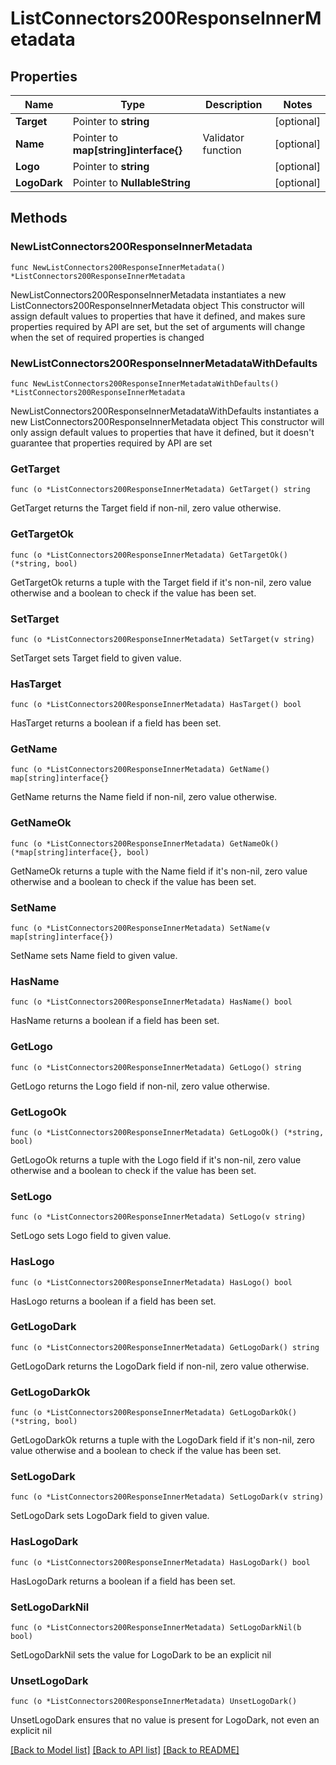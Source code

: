 # ListConnectors200ResponseInnerMetadata

## Properties

Name | Type | Description | Notes
------------ | ------------- | ------------- | -------------
**Target** | Pointer to **string** |  | [optional] 
**Name** | Pointer to **map[string]interface{}** | Validator function | [optional] 
**Logo** | Pointer to **string** |  | [optional] 
**LogoDark** | Pointer to **NullableString** |  | [optional] 

## Methods

### NewListConnectors200ResponseInnerMetadata

`func NewListConnectors200ResponseInnerMetadata() *ListConnectors200ResponseInnerMetadata`

NewListConnectors200ResponseInnerMetadata instantiates a new ListConnectors200ResponseInnerMetadata object
This constructor will assign default values to properties that have it defined,
and makes sure properties required by API are set, but the set of arguments
will change when the set of required properties is changed

### NewListConnectors200ResponseInnerMetadataWithDefaults

`func NewListConnectors200ResponseInnerMetadataWithDefaults() *ListConnectors200ResponseInnerMetadata`

NewListConnectors200ResponseInnerMetadataWithDefaults instantiates a new ListConnectors200ResponseInnerMetadata object
This constructor will only assign default values to properties that have it defined,
but it doesn't guarantee that properties required by API are set

### GetTarget

`func (o *ListConnectors200ResponseInnerMetadata) GetTarget() string`

GetTarget returns the Target field if non-nil, zero value otherwise.

### GetTargetOk

`func (o *ListConnectors200ResponseInnerMetadata) GetTargetOk() (*string, bool)`

GetTargetOk returns a tuple with the Target field if it's non-nil, zero value otherwise
and a boolean to check if the value has been set.

### SetTarget

`func (o *ListConnectors200ResponseInnerMetadata) SetTarget(v string)`

SetTarget sets Target field to given value.

### HasTarget

`func (o *ListConnectors200ResponseInnerMetadata) HasTarget() bool`

HasTarget returns a boolean if a field has been set.

### GetName

`func (o *ListConnectors200ResponseInnerMetadata) GetName() map[string]interface{}`

GetName returns the Name field if non-nil, zero value otherwise.

### GetNameOk

`func (o *ListConnectors200ResponseInnerMetadata) GetNameOk() (*map[string]interface{}, bool)`

GetNameOk returns a tuple with the Name field if it's non-nil, zero value otherwise
and a boolean to check if the value has been set.

### SetName

`func (o *ListConnectors200ResponseInnerMetadata) SetName(v map[string]interface{})`

SetName sets Name field to given value.

### HasName

`func (o *ListConnectors200ResponseInnerMetadata) HasName() bool`

HasName returns a boolean if a field has been set.

### GetLogo

`func (o *ListConnectors200ResponseInnerMetadata) GetLogo() string`

GetLogo returns the Logo field if non-nil, zero value otherwise.

### GetLogoOk

`func (o *ListConnectors200ResponseInnerMetadata) GetLogoOk() (*string, bool)`

GetLogoOk returns a tuple with the Logo field if it's non-nil, zero value otherwise
and a boolean to check if the value has been set.

### SetLogo

`func (o *ListConnectors200ResponseInnerMetadata) SetLogo(v string)`

SetLogo sets Logo field to given value.

### HasLogo

`func (o *ListConnectors200ResponseInnerMetadata) HasLogo() bool`

HasLogo returns a boolean if a field has been set.

### GetLogoDark

`func (o *ListConnectors200ResponseInnerMetadata) GetLogoDark() string`

GetLogoDark returns the LogoDark field if non-nil, zero value otherwise.

### GetLogoDarkOk

`func (o *ListConnectors200ResponseInnerMetadata) GetLogoDarkOk() (*string, bool)`

GetLogoDarkOk returns a tuple with the LogoDark field if it's non-nil, zero value otherwise
and a boolean to check if the value has been set.

### SetLogoDark

`func (o *ListConnectors200ResponseInnerMetadata) SetLogoDark(v string)`

SetLogoDark sets LogoDark field to given value.

### HasLogoDark

`func (o *ListConnectors200ResponseInnerMetadata) HasLogoDark() bool`

HasLogoDark returns a boolean if a field has been set.

### SetLogoDarkNil

`func (o *ListConnectors200ResponseInnerMetadata) SetLogoDarkNil(b bool)`

 SetLogoDarkNil sets the value for LogoDark to be an explicit nil

### UnsetLogoDark
`func (o *ListConnectors200ResponseInnerMetadata) UnsetLogoDark()`

UnsetLogoDark ensures that no value is present for LogoDark, not even an explicit nil

[[Back to Model list]](../README.md#documentation-for-models) [[Back to API list]](../README.md#documentation-for-api-endpoints) [[Back to README]](../README.md)


